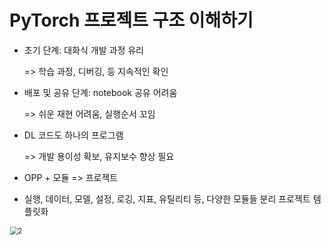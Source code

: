 # PyTorch 프로젝트 구조 이해하기

- 초기 단계: 대화식 개발 과정 유리

  => 학습 과정, 디버깅, 등 지속적인 확인

- 배포 및 공유 단계: notebook 공유 어려움

  => 쉬운 재현 어려움, 실행순서 꼬임

- DL 코드도 하나의 프로그램

  => 개발 용이성 확보, 유지보수 향상 필요

- OPP + 모듈 => 프로젝트

- 실행, 데이터, 모델, 설정, 로깅, 지표, 유틸리티 등, 다양한 모듈들 분리 프로젝트 템플릿화

<img width="982" alt="2" src="https://user-images.githubusercontent.com/60209937/129658258-4104bbde-258a-4bda-bb79-771fde6fdd5e.png" style="zoom:80%;" >

